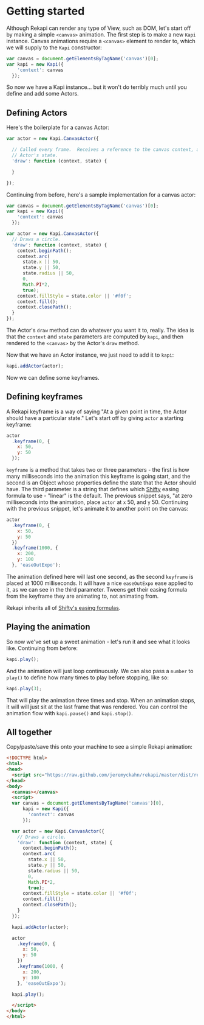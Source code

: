 # Getting started

Although Rekapi can render any type of View, such as DOM, let's start off by
making a simple `<canvas>` animation.  The first step is to  make a new `Kapi`
instance.  Canvas animations require a `<canvas>` element to render to, which
we will supply to the `Kapi` constructor:

````javascript
var canvas = document.getElementsByTagName('canvas')[0];
var kapi = new Kapi({
    'context': canvas
  });
````

So now we have a Kapi instance... but it won't do terribly much until you
define and add some Actors.

## Defining Actors

Here's the boilerplate for a canvas Actor:

````javascript
var actor = new Kapi.CanvasActor({

  // Called every frame.  Receives a reference to the canvas context, and the
  // Actor's state.
  'draw': function (context, state) {

  }

});
````

Continuing from before, here's a sample implementation for a canvas actor:

````javascript
var canvas = document.getElementsByTagName('canvas')[0];
var kapi = new Kapi({
    'context': canvas
  });

var actor = new Kapi.CanvasActor({
  // Draws a circle.
  'draw': function (context, state) {
    context.beginPath();
    context.arc(
      state.x || 50,
      state.y || 50,
      state.radius || 50,
      0,
      Math.PI*2,
      true);
    context.fillStyle = state.color || '#f0f';
    context.fill();
    context.closePath();
  }
});
````

The Actor's `draw` method can do whatever you want it to, really.  The idea is
that the `context` and `state` parameters are computed by `kapi`, and then
rendered to the `<canvas>` by the Actor's `draw` method.

Now that we have an Actor instance, we just need to add it to `kapi`:

````javascript
kapi.addActor(actor);
````

Now we can define some keyframes.

## Defining keyframes

A Rekapi keyframe is a way of saying "At a given point in time, the Actor
should have a particular state."  Let's start off by giving `actor` a starting
keyframe:

````javascript
actor
  .keyframe(0, {
    x: 50,
    y: 50
  });
````

`keyframe` is a method that takes two or three parameters - the first is how
many milliseconds into the animation this keyframe is going start, and the
second is an Object whose properties define the state that the Actor should
have.  The third parameter is a string that defines which
[Shifty](https://github.com/jeremyckahn/shifty) easing formula to use -
"linear" is the default.  The previous snippet says, "at zero milliseconds into
the animation, place `actor` at `x` 50, and `y` 50.  Continuing with the
previous snippet, let's animate it to another point on the canvas:

````javascript
actor
  .keyframe(0, {
    x: 50,
    y: 50
  })
  .keyframe(1000, {
    x: 200,
    y: 100
  }, 'easeOutExpo');
````

The animation defined here will last one second, as the second `keyframe` is
placed at 1000 milliseconds.  It will have a nice `easeOutExpo` ease applied to
it, as we can see in the third parameter.  Tweens get their easing formula from
the keyframe they are animating to, not animating from.

Rekapi inherits all of [Shifty's easing
formulas](https://github.com/jeremyckahn/shifty/blob/master/src/shifty.formulas.js).

## Playing the animation

So now we've set up a sweet animation - let's run it and see what it looks
like.  Continuing from before:

````javascript
kapi.play();
````

And the animation will just loop continuously.  We can also pass a `number` to
`play()` to define how many times to play before stopping, like so:

````javascript
kapi.play(3);
````

That will play the animation three times and stop.  When an animation stops, it
will will just sit at the last frame that was rendered.  You can control the
animation flow with `kapi.pause()` and `kapi.stop()`.

## All together

Copy/paste/save this onto your machine to see a simple Rekapi animation:

````html
<!DOCTYPE html>
<html>
<head>
  <script src="https://raw.github.com/jeremyckahn/rekapi/master/dist/rekapi-underscore-shifty.min.js"></script>
</head>
<body>
  <canvas></canvas>
  <script>
  var canvas = document.getElementsByTagName('canvas')[0],
      kapi = new Kapi({
        'context': canvas
      });

  var actor = new Kapi.CanvasActor({
    // Draws a circle.
    'draw': function (context, state) {
      context.beginPath();
      context.arc(
        state.x || 50,
        state.y || 50,
        state.radius || 50,
        0,
        Math.PI*2,
        true);
      context.fillStyle = state.color || '#f0f';
      context.fill();
      context.closePath();
    }
  });

  kapi.addActor(actor);

  actor
    .keyframe(0, {
      x: 50,
      y: 50
    })
    .keyframe(1000, {
      x: 200,
      y: 100
    }, 'easeOutExpo');

  kapi.play();

  </script>
</body>
</html>
````
